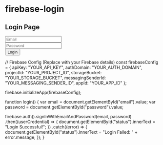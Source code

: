 # firebase-login
<!DOCTYPE html>
<html>
  <head>
    <title>Login Page</title>
    <script src="https://www.gstatic.com/firebasejs/11.3.1/firebase-app.js"></script>
    <script src="https://www.gstatic.com/firebasejs/11.3.1/firebase-auth.js"></script>
    <script src="script.js"></script>
  </head>
  <body>
    <h2>Login Page</h2>
    <input type="email" id="email" placeholder="Email"><br>
    <input type="password" id="password" placeholder="Password"><br>
    <button onclick="login()">Login</button>
    <p id="status"></p>
  </body>
</html>
// Firebase Config (Replace with your Firebase details)
const firebaseConfig = {
  apiKey: "YOUR_API_KEY",
  authDomain: "YOUR_AUTH_DOMAIN",
  projectId: "YOUR_PROJECT_ID",
  storageBucket: "YOUR_STORAGE_BUCKET",
  messagingSenderId: "YOUR_MESSAGING_SENDER_ID",
  appId: "YOUR_APP_ID"
};

firebase.initializeApp(firebaseConfig);

function login() {
  var email = document.getElementById("email").value;
  var password = document.getElementById("password").value;

  firebase.auth().signInWithEmailAndPassword(email, password)
    .then((userCredential) => {
      document.getElementById("status").innerText = "Login Successful!";
    })
    .catch((error) => {
      document.getElementById("status").innerText = "Login Failed: " + error.message;
    });
}
